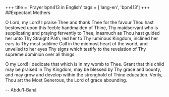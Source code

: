 +++
title = 'Prayer bpn413 in English'
tags = ['lang-en', 'bpn413']
+++
##Expectant Mothers

O Lord, my Lord! I praise Thee and thank Thee for the favour Thou hast bestowed upon this feeble handmaiden of Thine, Thy maidservant who is supplicating and praying fervently to Thee, inasmuch as Thou hast guided her unto Thy Straight Path, led her to Thy luminous Kingdom, inclined her ears to Thy most sublime Call in the midmost heart of the world, and unveiled to her eyes Thy signs which testify to the revelation of Thy supreme dominion over all things.

O my Lord! I dedicate that which is in my womb to Thee. Grant that this child may be praised in Thy Kingdom, may be blessed by Thy grace and bounty, and may grow and develop within the stronghold of Thine education. Verily, Thou art the Most Generous, the Lord of grace abounding.

-- Abdu'l-Bahá
